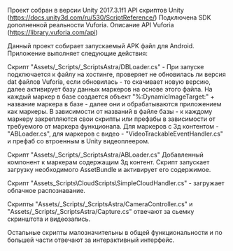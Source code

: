 Проект собран в версии Unity 2017.3.1f1
API скриптов Unity
(https://docs.unity3d.com/ru/530/ScriptReference/)
Подключена SDK дополненной реальности Vuforia.
Описание API Vuforia
(https://library.vuforia.com/api)

Данный проект собирает запускаемый APK файл для Android.
Приложение выполняет следующие действия:

Скрипт "Assets/_Scripts/_ScriptsAstra/DBLoader.cs" - 
При запуске подключается к файлу на хостинге, проверяет не обновилась ли версия dat файлов Vuforia, если обновилась - то скачивает новую версию, далее активирует базу данных маркеров на основе этого файла. На каждый маркер в базе создается объект "%:DynamicImageTarget:" + название маркера в базе - далее они и обрабатываются приложением как маркеры. В зависимости от названий в файле базы - к каждому маркеру закрепляются свои скрипты или префабы в зависимости от требуемого от маркера функционала. Для маркеров с 3д контентом - "ABLoader.cs", для маркеров с видео - "VideoTrackableEventHandler.cs" и префаб со втроенным в Unity видеоплеером.

Cкрипт "Assets/_Scripts/_ScriptsAstra/ABLoader.cs"
Добавленный компонент к маркерам содержащим 3д контент. Скрипт запускает загрузку необходимого AssetBundle и активирует его содержимое.

Скрипт "Assets\_Scripts\CloudScripts\SimpleCloudHandler.cs" - загружает облачное распознавание.

Скрипты "Assets/_Scripts/_ScriptsAstra/CameraController.cs" и "Assets/_Scripts/_ScriptsAstra/Capture.cs" отвечают за сьемку скринштота и видеозапись.




Остальные скрипты малозначительны в общей функциональности и по большей части отвечают за интерактивный интерфейс.
